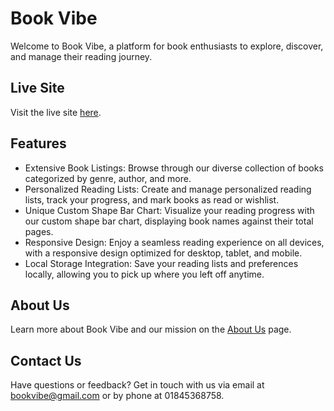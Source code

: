 # Book Vibe

Welcome to Book Vibe, a platform for book enthusiasts to explore, discover, and manage their reading journey.

## Live Site

Visit the live site [here](https://thunderous-bunny-1fa3aa.netlify.app/).

## Features

- Extensive Book Listings: Browse through our diverse collection of books categorized by genre, author, and more.
- Personalized Reading Lists: Create and manage personalized reading lists, track your progress, and mark books as read or wishlist.
- Unique Custom Shape Bar Chart: Visualize your reading progress with our custom shape bar chart, displaying book names against their total pages.
- Responsive Design: Enjoy a seamless reading experience on all devices, with a responsive design optimized for desktop, tablet, and mobile.
- Local Storage Integration: Save your reading lists and preferences locally, allowing you to pick up where you left off anytime.

## About Us

Learn more about Book Vibe and our mission on the [About Us](https://www.bookvibe.com/about) page.

## Contact Us

Have questions or feedback? Get in touch with us via email at bookvibe@gmail.com or by phone at 01845368758.

